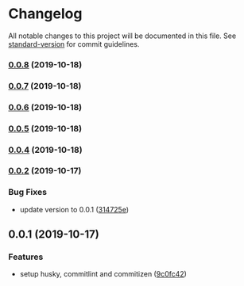 # Changelog

All notable changes to this project will be documented in this file. See [standard-version](https://github.com/conventional-changelog/standard-version) for commit guidelines.

### [0.0.8](https://github.com/SandroMiguel/standard-commit/compare/v0.0.7...v0.0.8) (2019-10-18)

### [0.0.7](https://github.com/SandroMiguel/standard-commit/compare/v0.0.6...v0.0.7) (2019-10-18)

### [0.0.6](https://github.com/SandroMiguel/standard-commit/compare/v0.0.5...v0.0.6) (2019-10-18)

### [0.0.5](https://github.com/SandroMiguel/standard-commit/compare/v0.0.4...v0.0.5) (2019-10-18)

### [0.0.4](https://github.com/SandroMiguel/standard-commit/compare/v0.0.3...v0.0.4) (2019-10-18)

### [0.0.2](https://github.com/SandroMiguel/standard-commit/compare/v1.1.0...v0.0.2) (2019-10-17)


### Bug Fixes

* update version to 0.0.1 ([314725e](https://github.com/SandroMiguel/standard-commit/commit/314725ef8c574ae6b0a1fab635f1468317153a6f))

## 0.0.1 (2019-10-17)


### Features

* setup husky, commitlint and commitizen ([9c0fc42](https://github.com/SandroMiguel/standard-commit/commit/9c0fc4298a76d4e9a8faf499d2a9e37fc2849cda))
